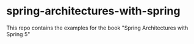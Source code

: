 # spring-architectures-with-spring
This repo contains the examples for the book "Spring Architectures with Spring 5"
